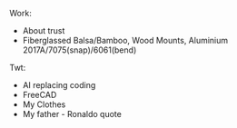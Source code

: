 Work:

- About trust
- Fiberglassed Balsa/Bamboo, Wood Mounts, Aluminium 2017A/7075(snap)/6061(bend)

Twt:

- AI replacing coding
- FreeCAD
- My Clothes
- My father - Ronaldo quote